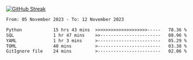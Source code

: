 [![GitHub Streak](https://streak-stats.demolab.com?user=renren-017&theme=sea&hide_border=true&background=DD272700)](https://git.io/streak-stats)

<!--START_SECTION:waka-->

```txt
From: 05 November 2023 - To: 12 November 2023

Python            15 hrs 43 mins  >>>>>>>>>>>>>>>>>>>>-----   78.36 %
SQL               1 hr 47 mins    >>-----------------------   08.96 %
YAML              1 hr 3 mins     >------------------------   05.29 %
TOML              40 mins         >------------------------   03.38 %
GitIgnore file    24 mins         >------------------------   02.06 %
```

<!--END_SECTION:waka-->
